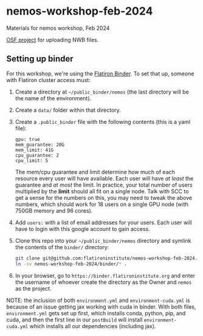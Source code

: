 # nemos-workshop-feb-2024

Materials for nemos workshop, Feb 2024

[OSF project](https://osf.io/5crqj/) for uploading NWB files.

## Setting up binder

For this workshop, we're using the [Flatiron
Binder](https://wiki.flatironinstitute.org/SCC/BinderHub). To set that up,
someone with Flatiron cluster access must:

1. Create a directory at `~/public_binder/nemos` (the last directory will be the
   name of the environment).
2. Create a `data/` folder within that directory.
2. Create a `.public_binder` file with the following contents (this is a yaml file):
   ```
   gpu: true
   mem_guarantee: 20G
   mem_limit: 41G
   cpu_guarantee: 2
   cpu_limit: 5
   ```
   
   The mem/cpu guarantee and limit determine how much of each resource every
   user will have available. Each user will have *at least* the guarantee and
   *at most* the limit. In practice, your total number of users multiplied by
   the **limit** should all fit on a single node. Talk with SCC to get a sense
   for the numbers on this, you may need to tweak the above numbers, which
   should work for 18 users on a single GPU node (with 750GB memory and 96
   cores).
   
3. Add `users:` with a list of email addresses for your users. Each user will
   have to login with this google account to gain access.
   
4. Clone this repo into your `~/public_binder/nemos` directory and symlink the
   contents of the `binder/` directory:
   
   ```bash
   git clone git@github.com:flatironinstitute/nemos-workshop-feb-2024.git
   ln -sv nemos-workshop-feb-2024/binder/* .
   ```

5. In your browser, go to `https://binder.flatironinstitute.org` and enter the
   username of whoever create the directory as the Owner and `nemos` as the
   project.

NOTE: the inclusion of both `environment.yml` and `environment-cuda.yml` is
because of an issue getting jax working with cuda in binder. With both files,
`environment.yml` gets set up first, which installs conda, python, pip, and
cuda, and then the first line in our `postBuild` will install
`environment-cuda.yml` which installs all our dependencies (including jax).
